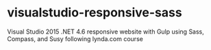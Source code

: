 # visualstudio-responsive-sass
Visual Studio 2015 .NET 4.6 responsive website with Gulp using Sass, Compass, and Susy following lynda.com course
